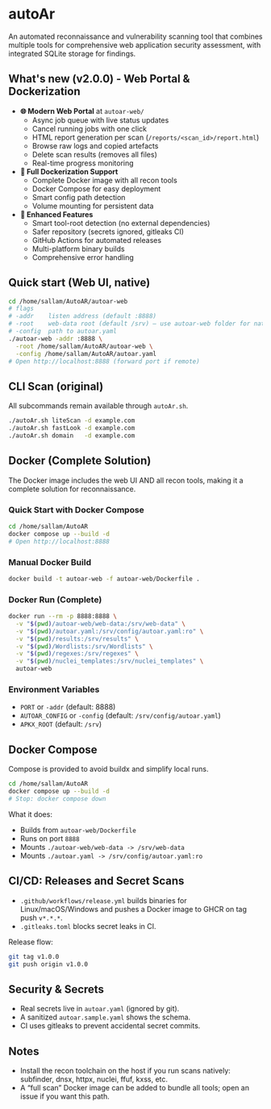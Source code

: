 # autoAr

An automated reconnaissance and vulnerability scanning tool that combines multiple tools for comprehensive web application security assessment, with integrated SQLite storage for findings.

## What's new (v2.0.0) - Web Portal & Dockerization
- **🌐 Modern Web Portal** at `autoar-web/`
  - Async job queue with live status updates
  - Cancel running jobs with one click
  - HTML report generation per scan (`/reports/<scan_id>/report.html`)
  - Browse raw logs and copied artefacts
  - Delete scan results (removes all files)
  - Real-time progress monitoring
- **🐳 Full Dockerization Support**
  - Complete Docker image with all recon tools
  - Docker Compose for easy deployment
  - Smart config path detection
  - Volume mounting for persistent data
- **🔧 Enhanced Features**
  - Smart tool-root detection (no external dependencies)
  - Safer repository (secrets ignored, gitleaks CI)
  - GitHub Actions for automated releases
  - Multi-platform binary builds
  - Comprehensive error handling

## Quick start (Web UI, native)
```bash
cd /home/sallam/AutoAR/autoar-web
# flags
# -addr    listen address (default :8888)
# -root    web-data root (default /srv) – use autoar-web folder for native
# -config  path to autoar.yaml
./autoar-web -addr :8888 \
  -root /home/sallam/AutoAR/autoar-web \
  -config /home/sallam/AutoAR/autoar.yaml
# Open http://localhost:8888 (forward port if remote)
```

## CLI Scan (original)
All subcommands remain available through `autoAr.sh`.

```bash
./autoAr.sh liteScan -d example.com
./autoAr.sh fastLook -d example.com
./autoAr.sh domain   -d example.com
```

## Docker (Complete Solution)
The Docker image includes the web UI AND all recon tools, making it a complete solution for reconnaissance.

### Quick Start with Docker Compose
```bash
cd /home/sallam/AutoAR
docker compose up --build -d
# Open http://localhost:8888
```

### Manual Docker Build
```bash
docker build -t autoar-web -f autoar-web/Dockerfile .
```

### Docker Run (Complete)
```bash
docker run --rm -p 8888:8888 \
  -v "$(pwd)/autoar-web/web-data:/srv/web-data" \
  -v "$(pwd)/autoar.yaml:/srv/config/autoar.yaml:ro" \
  -v "$(pwd)/results:/srv/results" \
  -v "$(pwd)/Wordlists:/srv/Wordlists" \
  -v "$(pwd)/regexes:/srv/regexes" \
  -v "$(pwd)/nuclei_templates:/srv/nuclei_templates" \
  autoar-web
```

### Environment Variables
- `PORT` or `-addr` (default: 8888)
- `AUTOAR_CONFIG` or `-config` (default: `/srv/config/autoar.yaml`)
- `APKX_ROOT` (default: `/srv`)

## Docker Compose
Compose is provided to avoid buildx and simplify local runs.
```bash
cd /home/sallam/AutoAR
docker compose up --build -d
# Stop: docker compose down
```
What it does:
- Builds from `autoar-web/Dockerfile`
- Runs on port `8888`
- Mounts `./autoar-web/web-data -> /srv/web-data`
- Mounts `./autoar.yaml -> /srv/config/autoar.yaml:ro`

## CI/CD: Releases and Secret Scans
- `.github/workflows/release.yml` builds binaries for Linux/macOS/Windows and pushes a Docker image to GHCR on tag push `v*.*.*`.
- `.gitleaks.toml` blocks secret leaks in CI.

Release flow:
```bash
git tag v1.0.0
git push origin v1.0.0
```

## Security & Secrets
- Real secrets live in `autoar.yaml` (ignored by git).
- A sanitized `autoar.sample.yaml` shows the schema.
- CI uses gitleaks to prevent accidental secret commits.

## Notes
- Install the recon toolchain on the host if you run scans natively: subfinder, dnsx, httpx, nuclei, ffuf, kxss, etc.
- A “full scan” Docker image can be added to bundle all tools; open an issue if you want this path. 
